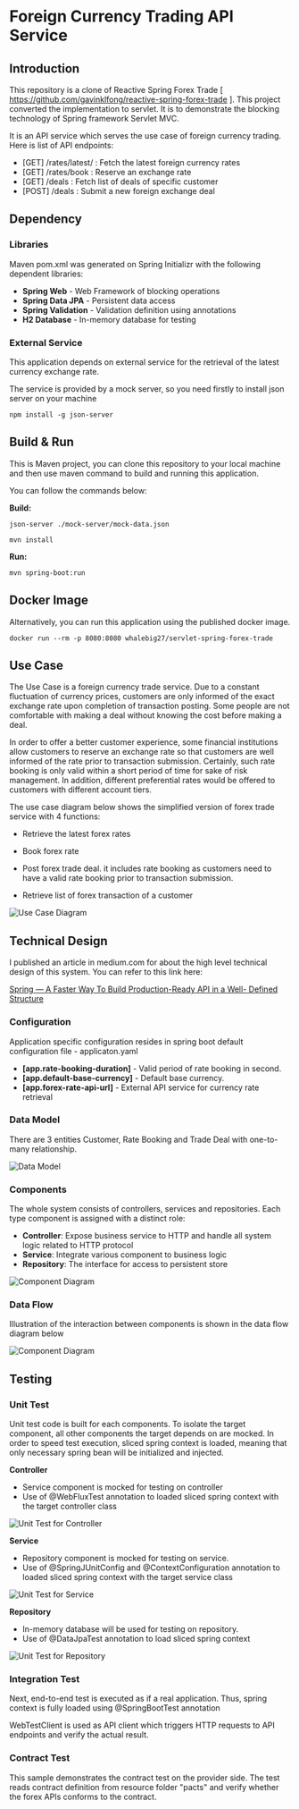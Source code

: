 
# Foreign Currency Trading API Service


## Introduction

This repository is a clone of Reactive Spring Forex Trade [ https://github.com/gavinklfong/reactive-spring-forex-trade ]. This project converted the implementation to servlet. It is to demonstrate the blocking technology of Spring framework Servlet MVC.

It is an API service which serves the use case of foreign currency trading. Here is list of API endpoints:

- [GET] /rates/latest/<currency>  : Fetch the latest foreign currency rates
- [GET] /rates/book : Reserve an exchange rate
- [GET] /deals : Fetch list of deals of specific customer
- [POST] /deals : Submit a new foreign exchange deal

## Dependency

### Libraries

Maven pom.xml was generated on Spring Initializr with the following dependent libraries:

- **Spring Web** - Web Framework of blocking operations
- **Spring Data JPA** - Persistent data access
- **Spring Validation** - Validation definition using annotations
- **H2 Database** - In-memory database for testing

### External Service

This application depends on external service for the retrieval of the latest currency exchange rate.

The service is provided by a mock server, so you need firstly to install json server on your machine

`npm install -g json-server`

## Build & Run
	
This is Maven project, you can clone this repository to your local machine and then use maven command to build and running this application.

You can follow the commands below:

**Build:**

`json-server ./mock-server/mock-data.json`

`mvn install`

**Run:**

`mvn spring-boot:run`

## Docker Image

Alternatively, you can run this application using the published docker image.

`docker run --rm -p 8080:8080 whalebig27/servlet-spring-forex-trade`

## Use Case


The Use Case is a foreign currency trade service. Due to a constant fluctuation of currency prices, customers are only informed of the exact exchange rate upon completion of transaction posting. Some people are not comfortable with making a deal without knowing the cost before making a deal. 

In order to offer a better customer experience, some financial institutions allow customers to reserve an exchange rate so that customers are well informed of the rate prior to transaction submission. Certainly, such rate booking is only valid within a short period of time for sake of risk management. In addition, different preferential rates would be offered to customers with different account tiers.

The use case diagram below shows the simplified version of forex trade service with 4 functions:

- Retrieve the latest forex rates

- Book forex rate

- Post forex trade deal. it includes rate booking as customers need to have a valid rate booking prior to transaction submission.

- Retrieve list of forex transaction of a customer


![Use Case Diagram](https://raw.githubusercontent.com/gavinklfong/reactive-spring-forex-trade/master/blob/Use_Case.jpg)


## Technical Design

I published an article in medium.com for about the high level technical design of this system. You can refer to this link here:

[Spring — A Faster Way To Build Production-Ready API in a Well- Defined Structure](https://medium.com/dev-genius/spring-a-faster-way-to-build-production-ready-api-in-a-well-defined-structure-5b1730fa81dd)

### Configuration

Application specific configuration resides in spring boot default configuration file - applicaton.yaml

- **[app.rate-booking-duration]** - Valid period of rate booking in second.
- **[app.default-base-currency]** - Default base currency.
- **[app.forex-rate-api-url]** - External API service for currency rate retrieval

### Data Model

There are 3 entities Customer, Rate Booking and Trade Deal with one-to-many relationship.

![Data Model](https://raw.githubusercontent.com/gavinklfong/reactive-spring-forex-trade/master/blob/Data_Model.jpg?raw=true)


### Components

The whole system consists of controllers, services and repositories. Each type component is assigned with a distinct role:

- **Controller**:  Expose business service to HTTP and handle all system logic related to HTTP protocol
- **Service**: Integrate various component to business logic
- **Repository**: The interface for access to persistent store


![Component Diagram](https://raw.githubusercontent.com/gavinklfong/reactive-spring-forex-trade/master/blob/Component.jpg?raw=true)


### Data Flow

Illustration of the interaction between components is shown in the data flow diagram below

![Component Diagram](https://raw.githubusercontent.com/gavinklfong/reactive-spring-forex-trade/master/blob/Activity-Forex_Deal.jpg?raw=true)


## Testing

### Unit Test

Unit test code is built for each components. To isolate the target component, all other components the target depends on are mocked. In order to speed test execution, sliced spring context is loaded, meaning that only necessary spring bean will be initialized and injected.

**Controller**

- Service component is mocked for testing on controller
- Use of @WebFluxTest annotation to loaded sliced spring context with the target controller class

![Unit Test for Controller](https://raw.githubusercontent.com/gavinklfong/reactive-spring-forex-trade/master/blob/Testing-Unit_Test-Controller.jpg?raw=true)

**Service**

- Repository component is mocked for testing on service.
- Use of @SpringJUnitConfig and @ContextConfiguration annotation to loaded sliced spring context with the target service class

![Unit Test for Service](https://raw.githubusercontent.com/gavinklfong/reactive-spring-forex-trade/master/blob/Testing-Unit_Test-Service.jpg?raw=true)

**Repository**

- In-memory database will be used for testing on repository. 
- Use of @DataJpaTest annotation to load sliced spring context

![Unit Test for Repository](https://raw.githubusercontent.com/gavinklfong/reactive-spring-forex-trade/master/blob/Testing-Unit_Test-Repository.jpg?raw=true)

### Integration Test

Next, end-to-end test is executed as if a real application. Thus, spring context is fully loaded using @SpringBootTest annotation

WebTestClient is used as API client which triggers HTTP requests to API endpoints and verify the actual result.

### Contract Test
 
This sample demonstrates the contract test on the provider side. The test reads contract definition from resource folder "pacts" and verify whether the forex APIs conforms to the contract.